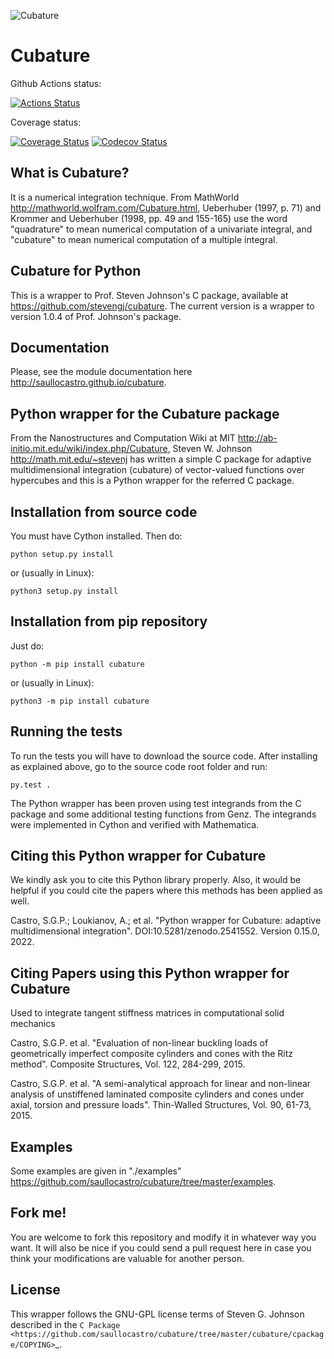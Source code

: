 ![Cubature](https://raw.github.com/saullocastro/cubature/master/cubature_logo.png "Cubature")

Cubature
========

Github Actions status:

[![Actions Status](https://github.com/saullocastro/cubature/workflows/pytest/badge.svg)](https://github.com/saullocastro/cubature/actions)


Coverage status:

[![Coverage Status](https://coveralls.io/repos/github/saullocastro/cubature/badge.svg?branch=master)](https://coveralls.io/github/saullocastro/cubature?branch=master)
[![Codecov Status](https://codecov.io/gh/saullocastro/cubature/branch/master/graph/badge.svg?token=167I3DVK2G)](https://codecov.io/gh/saullocastro/cubature)


    
What is Cubature?
-----------------

It is a numerical integration technique.  From MathWorld
http://mathworld.wolfram.com/Cubature.html, Ueberhuber (1997, p. 71) and
Krommer and Ueberhuber (1998, pp. 49 and 155-165) use the word "quadrature" to
mean numerical computation of a univariate integral, and "cubature" to mean
numerical computation of a multiple integral.

Cubature for Python
-------------------

This is a wrapper to Prof. Steven Johnson's C package, available at https://github.com/stevengj/cubature.
The current version is a wrapper to version 1.0.4 of Prof. Johnson's package.

Documentation
-------------

Please, see the module documentation here http://saullocastro.github.io/cubature.

Python wrapper for the Cubature package
---------------------------------------

From the Nanostructures and Computation Wiki at MIT
http://ab-initio.mit.edu/wiki/index.php/Cubature, Steven W. Johnson
http://math.mit.edu/~stevenj has written a simple C package for adaptive
multidimensional integration (cubature) of vector-valued functions over
hypercubes and this is a Python wrapper for the referred C package.

Installation from source code
-----------------------------

You must have Cython installed. Then do:

```
python setup.py install 
```

or (usually in Linux):

```
python3 setup.py install
```

Installation from pip repository
--------------------------------

Just do:

```
python -m pip install cubature
```

or (usually in Linux):

```
python3 -m pip install cubature
```

Running the tests
-----------------

To run the tests you will have to download the source code. After installing as
explained above, go to the source code root folder and run:

```
py.test .
```

The Python wrapper has been proven using test integrands from the C
package and some additional testing functions from Genz. The integrands
were implemented in Cython and verified with Mathematica.


Citing this Python wrapper for Cubature
---------------------------------------

We kindly ask you to cite this Python library properly. Also, it would be
helpful if you could cite the papers where this methods has been applied as
well.

Castro, S.G.P.; Loukianov, A.; et al. "Python wrapper for Cubature: adaptive multidimensional integration". DOI:10.5281/zenodo.2541552. Version 0.15.0, 2022.



Citing Papers using this Python wrapper for Cubature
----------------------------------------------------

Used to integrate tangent stiffness matrices in computational solid mechanics

Castro, S.G.P. et al. "Evaluation of non-linear buckling loads of geometrically imperfect composite cylinders and cones with the Ritz method". Composite Structures, Vol. 122, 284-299, 2015.

Castro, S.G.P. et al. "A semi-analytical approach for linear and non-linear analysis of unstiffened laminated composite cylinders and cones under axial, torsion and pressure loads". Thin-Walled Structures, Vol. 90, 61-73, 2015.

Examples
--------

Some examples are given in "./examples" https://github.com/saullocastro/cubature/tree/master/examples.


Fork me!
--------

You are welcome to fork this repository and modify it in whatever way you
want. It will also be nice if you could send a pull request here in case
you think your modifications are valuable for another person.


License
-------

This wrapper follows the GNU-GPL license terms of Steven G. Johnson described in the `C Package <https://github.com/saullocastro/cubature/tree/master/cubature/cpackage/COPYING>`_.
